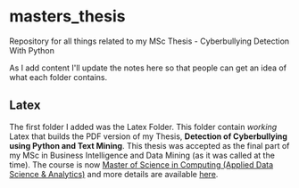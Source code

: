 # masters_thesis

Repository for all things related to my MSc Thesis - Cyberbullying Detection With Python

As I add content I'll update the notes here so that people can get an idea of what each folder contains.

## Latex

The first folder I added was the Latex Folder. This folder contain _working_ Latex that builds the PDF version of my Thesis, **Detection of Cyberbullying using Python and Text Mining**. This thesis was accepted as the final part of my MSc in Business Intelligence and Data Mining (as it was called at the time). The course is now [Master of Science in Computing (Applied Data Science & Analytics)](https://www.itb.ie/StudyatITB/bn529.html) and more details are available [here](http://www.dataminingmasters.com/).
